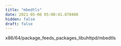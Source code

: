 ```yaml
---
title: "mbedtls"
date: 2021-05-06 05:08:41.878408
hidden: false
draft: false
---
```


x86/64/package_feeds_packages_libuhttpd/mbedtls


